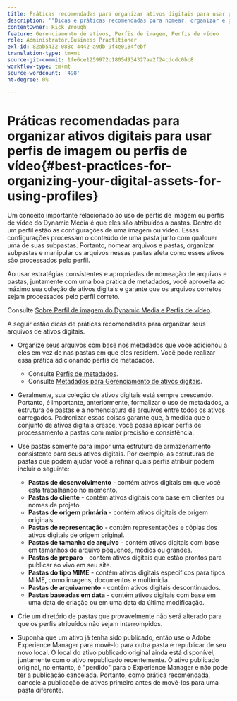 ```yaml
---
title: Práticas recomendadas para organizar ativos digitais para usar perfis de imagem ou perfis de vídeo do Dynamic Media
description: '"Dicas e práticas recomendadas para nomear, organizar e gerenciar arquivos de imagem e de ativos de vídeo da Dynamic Media."'
contentOwner: Rick Brough
feature: Gerenciamento de ativos, Perfis de imagem, Perfis de vídeo
role: Administrator,Business Practitioner
exl-id: 82ab5432-088c-4442-a9db-9f4e0184febf
translation-type: tm+mt
source-git-commit: 1fe6ce1259972c1805d934327aa2f24cdcdc0bc8
workflow-type: tm+mt
source-wordcount: '498'
ht-degree: 0%

---
```


# Práticas recomendadas para organizar ativos digitais para usar perfis de imagem ou perfis de vídeo{#best-practices-for-organizing-your-digital-assets-for-using-profiles}

Um conceito importante relacionado ao uso de perfis de imagem ou perfis de vídeo do Dynamic Media é que eles são atribuídos a pastas. Dentro de um perfil estão as configurações de uma imagem ou vídeo. Essas configurações processam o conteúdo de uma pasta junto com qualquer uma de suas subpastas. Portanto, nomear arquivos e pastas, organizar subpastas e manipular os arquivos nessas pastas afeta como esses ativos são processados pelo perfil.

Ao usar estratégias consistentes e apropriadas de nomeação de arquivos e pastas, juntamente com uma boa prática de metadados, você aproveita ao máximo sua coleção de ativos digitais e garante que os arquivos corretos sejam processados pelo perfil correto.

Consulte [Sobre Perfil de imagem do Dynamic Media e Perfis de vídeo](about-image-video-profiles.md).

A seguir estão dicas de práticas recomendadas para organizar seus arquivos de ativos digitais.

* Organize seus arquivos com base nos metadados que você adicionou a eles em vez de nas pastas em que eles residem. Você pode realizar essa prática adicionando perfis de metadados.

   * Consulte [Perfis de metadados](/help/assets/metadata-profiles.md).
   * Consulte [Metadados para Gerenciamento de ativos digitais](/help/assets/manage-metadata.md).

* Geralmente, sua coleção de ativos digitais está sempre crescendo. Portanto, é importante, anteriormente, formalizar o uso de metadados, a estrutura de pastas e a nomenclatura de arquivos entre todos os ativos carregados. Padronizar essas coisas garante que, à medida que o conjunto de ativos digitais cresce, você possa aplicar perfis de processamento a pastas com maior precisão e consistência.
* Use pastas somente para impor uma estrutura de armazenamento consistente para seus ativos digitais. Por exemplo, as estruturas de pastas que podem ajudar você a refinar quais perfis atribuir podem incluir o seguinte:

   * **Pastas de desenvolvimento**  - contém ativos digitais em que você está trabalhando no momento.
   * **Pastas do cliente**  - contém ativos digitais com base em clientes ou nomes de projeto.
   * **Pastas de origem primária**  - contém ativos digitais de origem originais.
   * **Pastas de representação**  - contém representações e cópias dos ativos digitais de origem original.
   * **Pastas de tamanho de arquivo**  - contém ativos digitais com base em tamanhos de arquivo pequenos, médios ou grandes.
   * **Pastas de preparo**  - contém ativos digitais que estão prontos para publicar ao vivo em seu site.
   * **Pastas do tipo MIME**  - contém ativos digitais específicos para tipos MIME, como imagens, documentos e multimídia.
   * **Pastas de arquivamento**  - contém ativos digitais descontinuados.
   * **Pastas baseadas em data**  - contém ativos digitais com base em uma data de criação ou em uma data da última modificação.

* Crie um diretório de pastas que provavelmente não será alterado para que os perfis atribuídos não sejam interrompidos.
* Suponha que um ativo já tenha sido publicado, então use o Adobe Experience Manager para movê-lo para outra pasta e republicar de seu novo local. O local do ativo publicado original ainda está disponível, juntamente com o ativo republicado recentemente. O ativo publicado original, no entanto, é &quot;perdido&quot; para o Experience Manager e não pode ter a publicação cancelada. Portanto, como prática recomendada, cancele a publicação de ativos primeiro antes de movê-los para uma pasta diferente.
